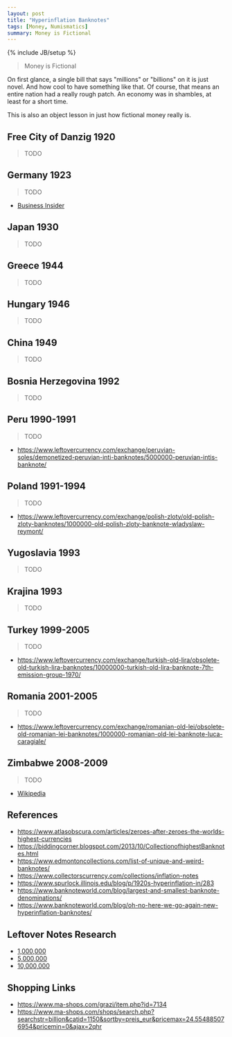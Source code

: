 ```yaml
---
layout: post
title: "Hyperinflation Banknotes"
tags: [Money, Numismatics]
summary: Money is Fictional
---
```

{% include JB/setup %}

> Money is Fictional

On first glance, a single bill that says "millions" or "billions" on it is just novel. And how cool to have something like that. Of course, that means an entire nation had a really rough patch. An economy was in shambles, at least for a short time.

This is also an object lesson in just how fictional money really is.


## Free City of Danzig 1920

> TODO

## Germany 1923

> TODO

* [Business Insider](https://www.businessinsider.com/weimar-germany-hyperinflation-explained-2013-9#meanwhile-goods-were-flying-off-the-shelves-of-shops-as-people-tried-to-protect-themselves-against-the-falling-value-of-the-currency-12)

## Japan 1930

> TODO

## Greece 1944

> TODO

## Hungary 1946

> TODO

## China 1949

> TODO

## Bosnia Herzegovina 1992

> TODO

## Peru 1990-1991

> TODO

* https://www.leftovercurrency.com/exchange/peruvian-soles/demonetized-peruvian-inti-banknotes/5000000-peruvian-intis-banknote/

## Poland 1991-1994

> TODO

* https://www.leftovercurrency.com/exchange/polish-zloty/old-polish-zloty-banknotes/1000000-old-polish-zloty-banknote-wladyslaw-reymont/

## Yugoslavia 1993

> TODO

## Krajina 1993

> TODO

## Turkey 1999-2005

> TODO

* https://www.leftovercurrency.com/exchange/turkish-old-lira/obsolete-old-turkish-lira-banknotes/10000000-turkish-old-lira-banknote-7th-emission-group-1970/

## Romania 2001-2005

> TODO

* https://www.leftovercurrency.com/exchange/romanian-old-lei/obsolete-old-romanian-lei-banknotes/1000000-romanian-old-lei-banknote-luca-caragiale/

## Zimbabwe 2008-2009

> TODO

* [Wikipedia](https://en.wikipedia.org/wiki/Hyperinflation_in_Zimbabwe)


## References

* https://www.atlasobscura.com/articles/zeroes-after-zeroes-the-worlds-highest-currencies
* https://biddingcorner.blogspot.com/2013/10/CollectionofhighestBanknotes.html
* https://www.edmontoncollections.com/list-of-unique-and-weird-banknotes/
* https://www.collectorscurrency.com/collections/inflation-notes
* https://www.spurlock.illinois.edu/blog/p/1920s-hyperinflation-in/283
* https://www.banknoteworld.com/blog/largest-and-smallest-banknote-denominations/
* https://www.banknoteworld.com/blog/oh-no-here-we-go-again-new-hyperinflation-banknotes/

## Leftover Notes Research

* [1,000,000](https://www.leftovercurrency.com/?s=1000000&post_type=product)
* [5,000,000](https://www.leftovercurrency.com/?s=5000000&post_type=product)
* [10,000,000](https://www.leftovercurrency.com/?s=10000000&post_type=product)

## Shopping Links

* https://www.ma-shops.com/grazi/item.php?id=7134
* https://www.ma-shops.com/shops/search.php?searchstr=billion&catid=1150&sortby=preis_eur&pricemax=24.554885076954&pricemin=0&ajax=2qhr

